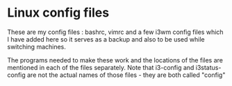 # Linux config files

These are my config files : bashrc, vimrc and a few i3wm config files which I have added here so it serves as a backup and also to be used while switching machines.

The programs needed to make these work and the locations of the files are mentioned in each of the files separately. Note that i3-config and i3status-config are not the actual names of those files - they are both called "config"
